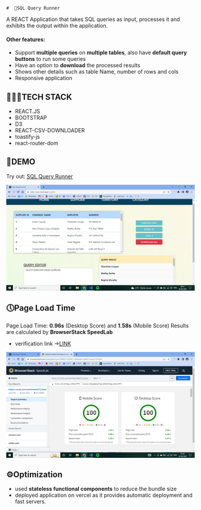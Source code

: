     #  🚀SQL Query Runner

A REACT Application that takes SQL queries as input, processes it and exhibits the output within the application. 
#### Other features:

- Support **multiple queries** on **multiple tables**, also have **default query buttons** to run some queries
- Have an option to **download** the processed results
- Shows other details such as table Name, number of rows and cols
- Responsive application



## 👨🏻‍💻TECH STACK
- REACT.JS
- BOOTSTRAP
- D3
- REACT-CSV-DOWNLOADER
- toastify-js
- react-router-dom

## 🚀DEMO

Try out: [SQL Query Runner](https://atlan-rose.vercel.app/)

![SCREENSHOT](src/assets/atlansite.png)



## 🕔Page Load Time

 Page Load Time:  **0.96s** (Desktop Score) and  **1.58s** (Mobile Score)
 Results are calculated by **BrowserStack SpeedLab**
 
 - verification link  ->[LINK](https://www.browserstack.com/speedlab/report/94f607cd5342114bde0eb1aa867c5eace7315dbd)

![RESULT SCREENSHOT](src/assets/pageloadtime.png)

## ⚙️Optimization

- used **stateless functional components** to reduce the bundle size 
- deployed application on vercel as it provides automatic deployment and fast servers.
